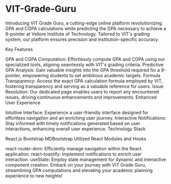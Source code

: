 

# VIT-Grade-Guru

Introducing VIT Grade Guru, a cutting-edge online platform revolutionizing GPA and CGPA calculations while predicting the GPA necessary to achieve a 9-pointer at Vellore Institute of Technology. Tailored to VIT's grading system, our platform ensures precision and institution-specific accuracy.

Key Features

GPA and CGPA Computation: Effortlessly compute GPA and CGPA using our specialized tools, aligning seamlessly with VIT's grading criteria.
Predictive GPA Analysis: Gain valuable insights into the GPA threshold required for a 9-pointer, empowering students to set ambitious academic targets.
Formula Transparency: Access the exact GPA calculation formula employed by VIT, fostering transparency and serving as a valuable reference for users.
Issue Resolution: Our dedicated page enables users to report any encountered issues, driving continuous enhancements and improvements.
Enhanced User Experience

Intuitive Interface: Experience a user-friendly interface designed for effortless navigation and an enriching user journey.
Interactive Notifications: Stay informed with timely notifications generated based on user interactions, enhancing overall user experience.
Technology Stack

React.js
Bootstrap
MDBootstrap
Utilized React Modules and Hooks

react-router-dom: Efficiently manage navigation within the React application.
react-toastify: Implement notifications to enrich user interaction.
useState: Employ state management for dynamic and interactive component creation.
Embark on your journey with VIT Grade Guru, streamlining GPA computations and elevating your academic planning experience to new heights!







